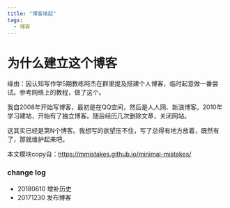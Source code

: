 ```yaml
---
title: "博客缘起"
tags:
  - 博客
---
```


# 为什么建立这个博客

缘由：因认知写作学5期教练阿杰在群里提及搭建个人博客，临时起意做一番尝试。参考网络上的教程，做了这个。

我自2008年开始写博客，最初是在QQ空间，然后是人人网、新浪博客。2010年学习建站，开始有了独立博客。随后经历几次删除文章，关闭网站。

这其实已经是第N个博客。我想写的欲望压不住，写了总得有地方放着，既然有了，那就维护起来吧。

本文模块copy自：https://mmistakes.github.io/minimal-mistakes/

### change log
- 20180610 增补历史
- 20171230 发布博客
